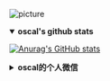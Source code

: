
<!--### Hi there 👋-->

<!--
**LeeDebug/LeeDebug** is a ✨ _special_ ✨ repository because its `README.md` (this file) appears on your GitHub profile.

Here are some ideas to get you started:

- 🔭 I’m currently working on ...
- 🌱 I’m currently learning ...
- 👯 I’m looking to collaborate on ...
- 🤔 I’m looking for help with ...
- 💬 Ask me about ...
- 📫 How to reach me: ...
- 😄 Pronouns: ...
- ⚡ Fun fact: ...
-->

![picture](https://cdn.jsdelivr.net/gh/LeeDebug/PicGo/img/20201210233843.gif)


<details open>
  <summary><b>oscal's github stats</b></summary>

[![Anurag's GitHub stats](https://github-readme-stats.vercel.app/api?username=ocasl&count_private=true&show_icons=true&theme=radical)](https://github.com/ocasl/github-readme-stats)
  
</details>


<details>
  <summary><b>oscal的个人微信</b></summary>

  <div align="center">
    <img src="https://img1.imgtp.com/2022/12/05/8gjbWJsS.jpg" alt="oscal的个人微信">
  </div>
</details>


